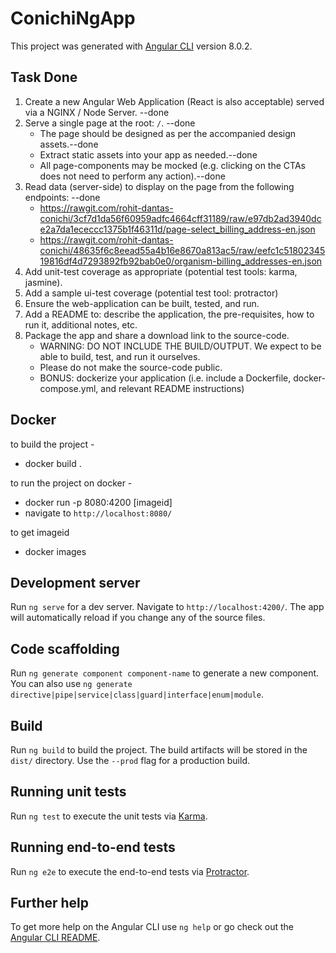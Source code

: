 # ConichiNgApp

This project was generated with [Angular CLI](https://github.com/angular/angular-cli) version 8.0.2.

## Task Done 

1. Create a new Angular Web Application (React is also acceptable) served via a NGINX / Node Server. --done
2. Serve a single page at the root: `/`. --done
	* The page should be designed as per the accompanied design assets.--done
	* Extract static assets into your app as needed.--done
	* All page-components may be mocked (e.g. clicking on the CTAs does not need to perform any action).--done
3. Read data (server-side) to display on the page from the following endpoints: --done
	* https://rawgit.com/rohit-dantas-conichi/3cf7d1da56f60959adfc4664cff31189/raw/e97db2ad3940dce2a7da1ececcc1375b1f46311d/page-select_billing_address-en.json
	* https://rawgit.com/rohit-dantas-conichi/48635f6c8eead55a4b16e8670a813ac5/raw/eefc1c5180234519816df4d7293892fb92bab0e0/organism-billing_addresses-en.json
3. Add unit-test coverage as appropriate (potential test tools: karma, jasmine).
4. Add a sample ui-test coverage (potential test tool: protractor)
5. Ensure the web-application can be built, tested, and run.
6. Add a README to: describe the application, the pre-requisites, how to run it, additional notes, etc.
7. Package the app and share a download link to the source-code.
	* WARNING: DO NOT INCLUDE THE BUILD/OUTPUT. We expect to be able to build, test, and run it ourselves.
	* Please do not make the source-code public.
	* BONUS: dockerize your application (i.e. include a Dockerfile, docker-compose.yml, and relevant README instructions)
  
  ## Docker

to build the project - 
- docker build .

to run the project on docker -
- docker run -p 8080:4200 [imageid] 
- navigate to `http://localhost:8080/`
  
to get imageid 
- docker images


## Development server

Run `ng serve` for a dev server. Navigate to `http://localhost:4200/`. The app will automatically reload if you change any of the source files.

## Code scaffolding

Run `ng generate component component-name` to generate a new component. You can also use `ng generate directive|pipe|service|class|guard|interface|enum|module`.

## Build

Run `ng build` to build the project. The build artifacts will be stored in the `dist/` directory. Use the `--prod` flag for a production build.

## Running unit tests

Run `ng test` to execute the unit tests via [Karma](https://karma-runner.github.io).

## Running end-to-end tests

Run `ng e2e` to execute the end-to-end tests via [Protractor](http://www.protractortest.org/).

## Further help

To get more help on the Angular CLI use `ng help` or go check out the [Angular CLI README](https://github.com/angular/angular-cli/blob/master/README.md).
